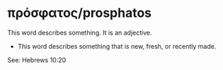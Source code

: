 # πρόσφατος/prosphatos
This word describes something. It is an adjective.
* This word describes something that is new, fresh, or recently made.

See: Hebrews 10:20
